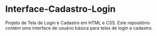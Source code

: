 # Interface-Cadastro-Login
Projeto de Tela de Login e Cadastro em HTML e CSS. Este repositório contém uma interface de usuário básica para telas de login e cadastro.
